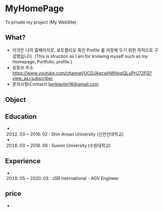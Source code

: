 # MyHomePage
To private my project (My WebSite)


## What?
- 이것은 나의 홈페이지로, 포트폴리오 혹은 Profile 를 저장해 두기 위한 목적으로 구성했습니다.
 (This is struction as I am for knowing myself such as my Homepage, Portfolio, profile.)
- 유튜브 주소 https://www.youtube.com/channel/UCDJAqcwHWhkgiQLuPrU72FQ?view_as=subscriber
- 문의사항(Contact) berkleylim16@gmail.com

## Object


## Education
- 2012. 03 ~ 2016. 02 : Shin Ansan University (신안산대학교)
- 2016. 03 ~ 2018. 08 : Suwon University (수원대학교)

## Experience
- 2019. 05 ~ 2020. 03 : JSR International - AGV Engineer

## price
- 
